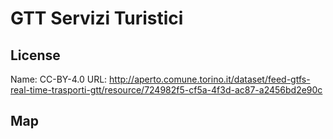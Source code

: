 # GTT Servizi Turistici

## License

Name: CC-BY-4.0
URL: http://aperto.comune.torino.it/dataset/feed-gtfs-real-time-trasporti-gtt/resource/724982f5-cf5a-4f3d-ac87-a2456bd2e90c

## Map

<WorldMap topic="public-transport/rtfs-rt/GTT_Servizi_Turistici/vehicle_positions/#" />
